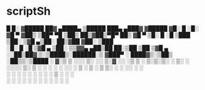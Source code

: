 # scriptSh

 █     █░ ▓█████  ██▓     ▄████▄  ▒█████   ███▄ ▄███▓ ▓█████
▓█░ █ ░█░ ▓█   ▀ ▓██▒    ▒██▀ ▀█ ▒██▒  ██▒▓██▒▀█▀ ██▒ ▓█   ▀
▒█░ █ ░█  ▒███   ▒██░    ▒▓█    ▄▒██░  ██▒▓██    ▓██░ ▒███  
░█░ █ ░█  ▒▓█  ▄ ▒██░   ▒▒▓▓▄ ▄██▒██   ██░▒██    ▒██  ▒▓█  ▄
░░██▒██▓ ▒░▒████▒░██████░▒ ▓███▀ ░ ████▓▒░▒██▒   ░██▒▒░▒████
░ ▓░▒ ▒  ░░░ ▒░ ░░ ▒░▓  ░░ ░▒ ▒  ░ ▒░▒░▒░ ░ ▒░   ░  ░░░░ ▒░ 
  ▒ ░ ░  ░ ░ ░  ░░ ░ ▒     ░  ▒    ░ ▒ ▒░ ░  ░      ░░ ░ ░  
  ░   ░      ░     ░ ░   ░       ░ ░ ░ ▒  ░      ░       ░  
    ░    ░   ░  ░    ░   ░ ░         ░ ░         ░   ░   ░  
